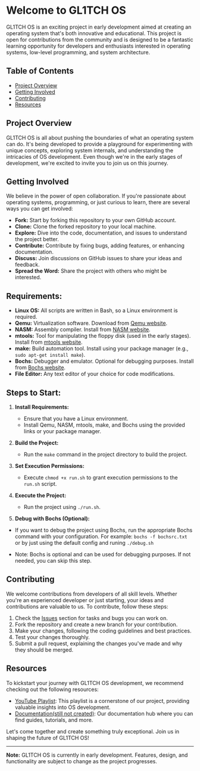 # Welcome to GL1TCH OS



GL1TCH OS is an exciting project in early development aimed at creating an operating system that's both innovative and educational. This project is open for contributions from the community and is designed to be a fantastic learning opportunity for developers and enthusiasts interested in operating systems, low-level programming, and system architecture.

## Table of Contents

- [Project Overview](#project-overview)
- [Getting Involved](#getting-involved)
- [Contributing](#contributing)
- [Resources](#resources)

## Project Overview

GL1TCH OS is all about pushing the boundaries of what an operating system can do. It's being developed to provide a playground for experimenting with unique concepts, exploring system internals, and understanding the intricacies of OS development. Even though we're in the early stages of development, we're excited to invite you to join us on this journey.

## Getting Involved

We believe in the power of open collaboration. If you're passionate about operating systems, programming, or just curious to learn, there are several ways you can get involved:

- **Fork:** Start by forking this repository to your own GitHub account.
- **Clone:** Clone the forked repository to your local machine.
- **Explore:** Dive into the code, documentation, and issues to understand the project better.
- **Contribute:** Contribute by fixing bugs, adding features, or enhancing documentation.
- **Discuss:** Join discussions on GitHub issues to share your ideas and feedback.
- **Spread the Word:** Share the project with others who might be interested.

## Requirements:
- **Linux OS:** All scripts are written in Bash, so a Linux environment is required.
- **Qemu:** Virtualization software. Download from [Qemu website](https://www.qemu.org/download/).
- **NASM:** Assembly compiler. Install from [NASM website](https://www.nasm.us/).
- **mtools:** Tool for manipulating the floppy disk (used in the early stages). Install from [mtools website](https://www.gnu.org/software/mtools/).
- **make:** Build automation tool. Install using your package manager (e.g., `sudo apt-get install make`).
- **Bochs:** Debugger and emulator. Optional for debugging purposes. Install from [Bochs website](https://bochs.sourceforge.io/).
- **File Editor:** Any text editor of your choice for code modifications.

## Steps to Start:
1. **Install Requirements:**
   - Ensure that you have a Linux environment.
   - Install Qemu, NASM, mtools, make, and Bochs using the provided links or your package manager.

2. **Build the Project:**
   - Run the `make` command in the project directory to build the project.

3. **Set Execution Permissions:**
   - Execute `chmod +x run.sh` to grant execution permissions to the `run.sh` script.

4. **Execute the Project:**
   - Run the project using `./run.sh`.

5. **Debug with Bochs (Optional):**
- If you want to debug the project using Bochs, run the appropriate Bochs command with your configuration. For example:
  `
  bochs -f bochsrc.txt
  `
  or by just using the default config and runing `./debug.sh` 
                                                         
                                                     
- Note: Bochs is optional and can be used for debugging purposes. If not needed, you can skip this step.


## Contributing

We welcome contributions from developers of all skill levels. Whether you're an experienced developer or just starting, your ideas and contributions are valuable to us. To contribute, follow these steps:

1. Check the [Issues](https://github.com/Jihadmimouni/GL1TCH_OS/issues) section for tasks and bugs you can work on.
2. Fork the repository and create a new branch for your contribution.
3. Make your changes, following the coding guidelines and best practices.
4. Test your changes thoroughly.
5. Submit a pull request, explaining the changes you've made and why they should be merged.

## Resources

To kickstart your journey with GL1TCH OS development, we recommend checking out the following resources:

- [YouTube Playlist](https://www.youtube.com/playlist?list=PLFjM7v6KGMpiH2G-kT781ByCNC_0pKpPN): This playlist is a cornerstone of our project, providing valuable insights into OS development.
- [Documentation(still not created)](link_to_documentation): Our documentation hub where you can find guides, tutorials, and more.

Let's come together and create something truly exceptional. Join us in shaping the future of GL1TCH OS!

---

**Note:** GL1TCH OS is currently in early development. Features, design, and functionality are subject to change as the project progresses.
